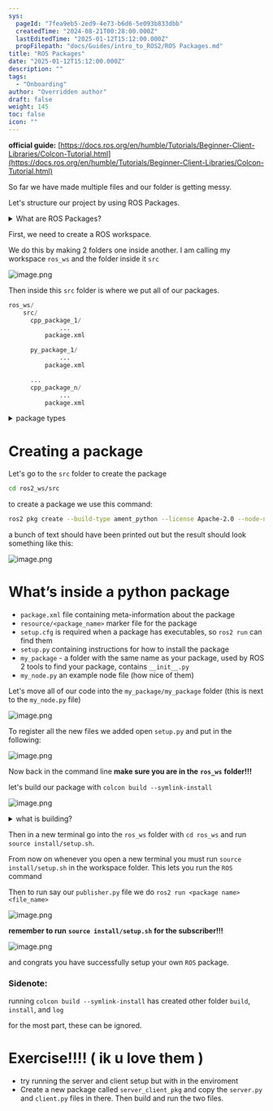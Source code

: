 ```yaml
---
sys:
  pageId: "7fea9eb5-2ed9-4e73-b6d6-5e093b833dbb"
  createdTime: "2024-08-21T00:28:00.000Z"
  lastEditedTime: "2025-01-12T15:12:00.000Z"
  propFilepath: "docs/Guides/intro_to_ROS2/ROS Packages.md"
title: "ROS Packages"
date: "2025-01-12T15:12:00.000Z"
description: ""
tags:
  - "Onboarding"
author: "Overridden author"
draft: false
weight: 145
toc: false
icon: ""
---
```


**official guide:** [https://docs.ros.org/en/humble/Tutorials/Beginner-Client-Libraries/Colcon-Tutorial.html](https://docs.ros.org/en/humble/Tutorials/Beginner-Client-Libraries/Colcon-Tutorial.html)

So far we have made multiple files and our folder is getting messy.

Let's structure our project by using ROS Packages.

<details>

<summary>What are ROS Packages?</summary>

ROS Packages are, as the name implies, packages of code that are highly sharable between ROS developers.

They consist of a folder, `package.xml` file, and source code

```python
      cpp_package_1/
		      ... imagine much code files here ..
          package.xml
```

</details>

First, we need to create a ROS workspace.

We do this by making 2 folders one inside another. I am calling my workspace `ros_ws` and the folder inside it `src`

![image.png](https://prod-files-secure.s3.us-west-2.amazonaws.com/d518164a-d88e-44d1-a4ee-3adb3bd8bce0/70706947-fd18-4537-a67b-e12946812d31/image.png?X-Amz-Algorithm=AWS4-HMAC-SHA256&X-Amz-Content-Sha256=UNSIGNED-PAYLOAD&X-Amz-Credential=ASIAZI2LB466654Q5N5R%2F20250615%2Fus-west-2%2Fs3%2Faws4_request&X-Amz-Date=20250615T050931Z&X-Amz-Expires=3600&X-Amz-Security-Token=IQoJb3JpZ2luX2VjEFQaCXVzLXdlc3QtMiJGMEQCIFbgdmb5aRlkQUpKAyfflMBJTMoUFzDyweQjnxm7DD5%2BAiBgFYt5BIrMtWzqnMhBUmS0vRDcvK3D%2F0m%2FKsN9pIVGcSr%2FAwg9EAAaDDYzNzQyMzE4MzgwNSIMpzejRfawEUq0b7dqKtwD6AldZSAMiTuJ9BG2CciEEd5YJ20YMactyYr4S%2FOVp4Tr4JKyyeeEUnLLZL7KO1b9yfC87lLt32aAIE4%2FWprmJo44qFOvPtux96Rey6Uwx0K153TM5WVHvlMVxk9LKBzF%2BGiM2QOb2Ef5JIP2cLNFTdu4D6gAvAfGiQulN2Px7ve%2BI2PXebSjMWuLRSliY8O3Y5yGAmaISrCCjG8Am8%2BvO4YjQeJZAyzhH0UzhW%2FvagqAVI9m3Ruhbt25tt55UL3f3ek2gYN8O9fdgMdByf01T3PILY%2FHwEF60PQD1P%2FGfd7i6JLAMDZRXyk4mXLCQYb6JnWoIbl2fYiBy6y9SCHuUA2bSYLJriL5PAktHG1hyGp9hHp8mM4QaN2zq5BfOXDPb8foFKpjUgyzjr9ro%2Fzd%2BQrvU9EkzpiCMK%2BDI7NidAzbHwUwsmMxM6e3aj%2F4HVi%2BzzCft0TK44aJhkOtgZVOGuzV7Jy11%2FoZOES4YtYYKO1WhmITMBJP4woT7qyWP%2BfOBpO4Ux9hwWf4usiEMoNIlAHkJZRWYvmtW4Xj7p9c%2FtuMF9hkerhfInGo%2BArY3nhAgFaZhTPquvnwvOnT%2BcNjCXARTG3JPxUvUOwnPh67ShDrJnjgdJpxbndYeEgwvP%2B4wgY6pgHCTnsw9bmYRgH3C0QdytGfgjDWAmF9G7w%2BYoqkZoBKZUvKNrJdYNrr%2FcdaMz73ylB8obr%2FDXrpITlrU8LHq4fRYjeNylnBIawumgpIFEuLZX%2BWDqdSPkZiMX%2FcAUWEjRBTlG3n64TqpilAfBeppOVPX6tynrDxpPiUD5c0O3cKk57fqnvJK5CXUIS7cCOKJH2ds4AFWQGJCe7aIV7%2FV00MSvvkLW9P&X-Amz-Signature=18c9113a3c3b5bdc342889ab27d458b16d23190994c90bb81f20a875545f108b&X-Amz-SignedHeaders=host&x-amz-checksum-mode=ENABLED&x-id=GetObject)

Then inside this `src` folder is where we put all of our packages.

```python
ros_ws/
    src/
      cpp_package_1/
		      ...
          package.xml

      py_package_1/
		      ...
          package.xml

      ...
      cpp_package_n/
		      ...
          package.xml

```

<details>

<summary>package types</summary>

packages can be either `C++` or python.

the intern file structure is different for each but for this guide we will stick to creating python packages

</details>

# Creating a package

Let's go to the `src` folder to create the package

```bash
cd ros2_ws/src
```

to create a package we use this command:

```bash
ros2 pkg create --build-type ament_python --license Apache-2.0 --node-name my_node my_package
```

a bunch of text should have been printed out but the result should look something like this:

![image.png](https://prod-files-secure.s3.us-west-2.amazonaws.com/d518164a-d88e-44d1-a4ee-3adb3bd8bce0/e6cf1e3f-8512-4a3e-b131-079f800bf3e8/image.png?X-Amz-Algorithm=AWS4-HMAC-SHA256&X-Amz-Content-Sha256=UNSIGNED-PAYLOAD&X-Amz-Credential=ASIAZI2LB466654Q5N5R%2F20250615%2Fus-west-2%2Fs3%2Faws4_request&X-Amz-Date=20250615T050931Z&X-Amz-Expires=3600&X-Amz-Security-Token=IQoJb3JpZ2luX2VjEFQaCXVzLXdlc3QtMiJGMEQCIFbgdmb5aRlkQUpKAyfflMBJTMoUFzDyweQjnxm7DD5%2BAiBgFYt5BIrMtWzqnMhBUmS0vRDcvK3D%2F0m%2FKsN9pIVGcSr%2FAwg9EAAaDDYzNzQyMzE4MzgwNSIMpzejRfawEUq0b7dqKtwD6AldZSAMiTuJ9BG2CciEEd5YJ20YMactyYr4S%2FOVp4Tr4JKyyeeEUnLLZL7KO1b9yfC87lLt32aAIE4%2FWprmJo44qFOvPtux96Rey6Uwx0K153TM5WVHvlMVxk9LKBzF%2BGiM2QOb2Ef5JIP2cLNFTdu4D6gAvAfGiQulN2Px7ve%2BI2PXebSjMWuLRSliY8O3Y5yGAmaISrCCjG8Am8%2BvO4YjQeJZAyzhH0UzhW%2FvagqAVI9m3Ruhbt25tt55UL3f3ek2gYN8O9fdgMdByf01T3PILY%2FHwEF60PQD1P%2FGfd7i6JLAMDZRXyk4mXLCQYb6JnWoIbl2fYiBy6y9SCHuUA2bSYLJriL5PAktHG1hyGp9hHp8mM4QaN2zq5BfOXDPb8foFKpjUgyzjr9ro%2Fzd%2BQrvU9EkzpiCMK%2BDI7NidAzbHwUwsmMxM6e3aj%2F4HVi%2BzzCft0TK44aJhkOtgZVOGuzV7Jy11%2FoZOES4YtYYKO1WhmITMBJP4woT7qyWP%2BfOBpO4Ux9hwWf4usiEMoNIlAHkJZRWYvmtW4Xj7p9c%2FtuMF9hkerhfInGo%2BArY3nhAgFaZhTPquvnwvOnT%2BcNjCXARTG3JPxUvUOwnPh67ShDrJnjgdJpxbndYeEgwvP%2B4wgY6pgHCTnsw9bmYRgH3C0QdytGfgjDWAmF9G7w%2BYoqkZoBKZUvKNrJdYNrr%2FcdaMz73ylB8obr%2FDXrpITlrU8LHq4fRYjeNylnBIawumgpIFEuLZX%2BWDqdSPkZiMX%2FcAUWEjRBTlG3n64TqpilAfBeppOVPX6tynrDxpPiUD5c0O3cKk57fqnvJK5CXUIS7cCOKJH2ds4AFWQGJCe7aIV7%2FV00MSvvkLW9P&X-Amz-Signature=e493a1b6c63fe3065b913ab83ef3a7e5b9fb55a1b3f0f60c481d3cafa41870d8&X-Amz-SignedHeaders=host&x-amz-checksum-mode=ENABLED&x-id=GetObject)

# What’s inside a python package

- `package.xml` file containing meta-information about the package
- `resource/<package_name>` marker file for the package
- `setup.cfg` is required when a package has executables, so `ros2 run` can find them
- `setup.py` containing instructions for how to install the package
- `my_package` - a folder with the same name as your package, used by ROS 2 tools to find your package, contains `__init__.py`
- `my_node.py` an example node file (how nice of them)

Let's move all of our code into the `my_package/my_package` folder (this is next to the `my_node.py` file)

![image.png](https://prod-files-secure.s3.us-west-2.amazonaws.com/d518164a-d88e-44d1-a4ee-3adb3bd8bce0/9ce58f11-0da9-4d3e-b86d-506a9685d378/image.png?X-Amz-Algorithm=AWS4-HMAC-SHA256&X-Amz-Content-Sha256=UNSIGNED-PAYLOAD&X-Amz-Credential=ASIAZI2LB466654Q5N5R%2F20250615%2Fus-west-2%2Fs3%2Faws4_request&X-Amz-Date=20250615T050931Z&X-Amz-Expires=3600&X-Amz-Security-Token=IQoJb3JpZ2luX2VjEFQaCXVzLXdlc3QtMiJGMEQCIFbgdmb5aRlkQUpKAyfflMBJTMoUFzDyweQjnxm7DD5%2BAiBgFYt5BIrMtWzqnMhBUmS0vRDcvK3D%2F0m%2FKsN9pIVGcSr%2FAwg9EAAaDDYzNzQyMzE4MzgwNSIMpzejRfawEUq0b7dqKtwD6AldZSAMiTuJ9BG2CciEEd5YJ20YMactyYr4S%2FOVp4Tr4JKyyeeEUnLLZL7KO1b9yfC87lLt32aAIE4%2FWprmJo44qFOvPtux96Rey6Uwx0K153TM5WVHvlMVxk9LKBzF%2BGiM2QOb2Ef5JIP2cLNFTdu4D6gAvAfGiQulN2Px7ve%2BI2PXebSjMWuLRSliY8O3Y5yGAmaISrCCjG8Am8%2BvO4YjQeJZAyzhH0UzhW%2FvagqAVI9m3Ruhbt25tt55UL3f3ek2gYN8O9fdgMdByf01T3PILY%2FHwEF60PQD1P%2FGfd7i6JLAMDZRXyk4mXLCQYb6JnWoIbl2fYiBy6y9SCHuUA2bSYLJriL5PAktHG1hyGp9hHp8mM4QaN2zq5BfOXDPb8foFKpjUgyzjr9ro%2Fzd%2BQrvU9EkzpiCMK%2BDI7NidAzbHwUwsmMxM6e3aj%2F4HVi%2BzzCft0TK44aJhkOtgZVOGuzV7Jy11%2FoZOES4YtYYKO1WhmITMBJP4woT7qyWP%2BfOBpO4Ux9hwWf4usiEMoNIlAHkJZRWYvmtW4Xj7p9c%2FtuMF9hkerhfInGo%2BArY3nhAgFaZhTPquvnwvOnT%2BcNjCXARTG3JPxUvUOwnPh67ShDrJnjgdJpxbndYeEgwvP%2B4wgY6pgHCTnsw9bmYRgH3C0QdytGfgjDWAmF9G7w%2BYoqkZoBKZUvKNrJdYNrr%2FcdaMz73ylB8obr%2FDXrpITlrU8LHq4fRYjeNylnBIawumgpIFEuLZX%2BWDqdSPkZiMX%2FcAUWEjRBTlG3n64TqpilAfBeppOVPX6tynrDxpPiUD5c0O3cKk57fqnvJK5CXUIS7cCOKJH2ds4AFWQGJCe7aIV7%2FV00MSvvkLW9P&X-Amz-Signature=e07c639bce9c4e66d9577867fc3247b2d7c5761a87ba8fb276086455189cb4c2&X-Amz-SignedHeaders=host&x-amz-checksum-mode=ENABLED&x-id=GetObject)

To register all the new files we added open `setup.py` and put in the following:

![image.png](https://prod-files-secure.s3.us-west-2.amazonaws.com/d518164a-d88e-44d1-a4ee-3adb3bd8bce0/1cd7c262-4cae-4496-9d75-c178537d24a2/image.png?X-Amz-Algorithm=AWS4-HMAC-SHA256&X-Amz-Content-Sha256=UNSIGNED-PAYLOAD&X-Amz-Credential=ASIAZI2LB466654Q5N5R%2F20250615%2Fus-west-2%2Fs3%2Faws4_request&X-Amz-Date=20250615T050931Z&X-Amz-Expires=3600&X-Amz-Security-Token=IQoJb3JpZ2luX2VjEFQaCXVzLXdlc3QtMiJGMEQCIFbgdmb5aRlkQUpKAyfflMBJTMoUFzDyweQjnxm7DD5%2BAiBgFYt5BIrMtWzqnMhBUmS0vRDcvK3D%2F0m%2FKsN9pIVGcSr%2FAwg9EAAaDDYzNzQyMzE4MzgwNSIMpzejRfawEUq0b7dqKtwD6AldZSAMiTuJ9BG2CciEEd5YJ20YMactyYr4S%2FOVp4Tr4JKyyeeEUnLLZL7KO1b9yfC87lLt32aAIE4%2FWprmJo44qFOvPtux96Rey6Uwx0K153TM5WVHvlMVxk9LKBzF%2BGiM2QOb2Ef5JIP2cLNFTdu4D6gAvAfGiQulN2Px7ve%2BI2PXebSjMWuLRSliY8O3Y5yGAmaISrCCjG8Am8%2BvO4YjQeJZAyzhH0UzhW%2FvagqAVI9m3Ruhbt25tt55UL3f3ek2gYN8O9fdgMdByf01T3PILY%2FHwEF60PQD1P%2FGfd7i6JLAMDZRXyk4mXLCQYb6JnWoIbl2fYiBy6y9SCHuUA2bSYLJriL5PAktHG1hyGp9hHp8mM4QaN2zq5BfOXDPb8foFKpjUgyzjr9ro%2Fzd%2BQrvU9EkzpiCMK%2BDI7NidAzbHwUwsmMxM6e3aj%2F4HVi%2BzzCft0TK44aJhkOtgZVOGuzV7Jy11%2FoZOES4YtYYKO1WhmITMBJP4woT7qyWP%2BfOBpO4Ux9hwWf4usiEMoNIlAHkJZRWYvmtW4Xj7p9c%2FtuMF9hkerhfInGo%2BArY3nhAgFaZhTPquvnwvOnT%2BcNjCXARTG3JPxUvUOwnPh67ShDrJnjgdJpxbndYeEgwvP%2B4wgY6pgHCTnsw9bmYRgH3C0QdytGfgjDWAmF9G7w%2BYoqkZoBKZUvKNrJdYNrr%2FcdaMz73ylB8obr%2FDXrpITlrU8LHq4fRYjeNylnBIawumgpIFEuLZX%2BWDqdSPkZiMX%2FcAUWEjRBTlG3n64TqpilAfBeppOVPX6tynrDxpPiUD5c0O3cKk57fqnvJK5CXUIS7cCOKJH2ds4AFWQGJCe7aIV7%2FV00MSvvkLW9P&X-Amz-Signature=5a2ba9fc14645dfdcdf06be56f8954f0a5bfc751e6277abfa48b66d1c6e9b653&X-Amz-SignedHeaders=host&x-amz-checksum-mode=ENABLED&x-id=GetObject)

Now back in the command line **make sure you are in the** **`ros_ws`** **folder!!!**

let's build our package with `colcon build --symlink-install`

![image.png](https://prod-files-secure.s3.us-west-2.amazonaws.com/d518164a-d88e-44d1-a4ee-3adb3bd8bce0/2f2a0d27-b173-48fd-b189-5f5c0ce65619/image.png?X-Amz-Algorithm=AWS4-HMAC-SHA256&X-Amz-Content-Sha256=UNSIGNED-PAYLOAD&X-Amz-Credential=ASIAZI2LB466654Q5N5R%2F20250615%2Fus-west-2%2Fs3%2Faws4_request&X-Amz-Date=20250615T050931Z&X-Amz-Expires=3600&X-Amz-Security-Token=IQoJb3JpZ2luX2VjEFQaCXVzLXdlc3QtMiJGMEQCIFbgdmb5aRlkQUpKAyfflMBJTMoUFzDyweQjnxm7DD5%2BAiBgFYt5BIrMtWzqnMhBUmS0vRDcvK3D%2F0m%2FKsN9pIVGcSr%2FAwg9EAAaDDYzNzQyMzE4MzgwNSIMpzejRfawEUq0b7dqKtwD6AldZSAMiTuJ9BG2CciEEd5YJ20YMactyYr4S%2FOVp4Tr4JKyyeeEUnLLZL7KO1b9yfC87lLt32aAIE4%2FWprmJo44qFOvPtux96Rey6Uwx0K153TM5WVHvlMVxk9LKBzF%2BGiM2QOb2Ef5JIP2cLNFTdu4D6gAvAfGiQulN2Px7ve%2BI2PXebSjMWuLRSliY8O3Y5yGAmaISrCCjG8Am8%2BvO4YjQeJZAyzhH0UzhW%2FvagqAVI9m3Ruhbt25tt55UL3f3ek2gYN8O9fdgMdByf01T3PILY%2FHwEF60PQD1P%2FGfd7i6JLAMDZRXyk4mXLCQYb6JnWoIbl2fYiBy6y9SCHuUA2bSYLJriL5PAktHG1hyGp9hHp8mM4QaN2zq5BfOXDPb8foFKpjUgyzjr9ro%2Fzd%2BQrvU9EkzpiCMK%2BDI7NidAzbHwUwsmMxM6e3aj%2F4HVi%2BzzCft0TK44aJhkOtgZVOGuzV7Jy11%2FoZOES4YtYYKO1WhmITMBJP4woT7qyWP%2BfOBpO4Ux9hwWf4usiEMoNIlAHkJZRWYvmtW4Xj7p9c%2FtuMF9hkerhfInGo%2BArY3nhAgFaZhTPquvnwvOnT%2BcNjCXARTG3JPxUvUOwnPh67ShDrJnjgdJpxbndYeEgwvP%2B4wgY6pgHCTnsw9bmYRgH3C0QdytGfgjDWAmF9G7w%2BYoqkZoBKZUvKNrJdYNrr%2FcdaMz73ylB8obr%2FDXrpITlrU8LHq4fRYjeNylnBIawumgpIFEuLZX%2BWDqdSPkZiMX%2FcAUWEjRBTlG3n64TqpilAfBeppOVPX6tynrDxpPiUD5c0O3cKk57fqnvJK5CXUIS7cCOKJH2ds4AFWQGJCe7aIV7%2FV00MSvvkLW9P&X-Amz-Signature=f7a3a445a496d8729294f84f33a23facfcbe9ad84bae4a160835d669b09b821a&X-Amz-SignedHeaders=host&x-amz-checksum-mode=ENABLED&x-id=GetObject)

<details>

<summary>what is building?</summary>

if you are a CS major at Rose-Hulman you will learn the answer to this in CSSE132

but TLDR; is it combines all the code files into one program that can be run easily 

</details>

Then in a new terminal go into the `ros_ws` folder with `cd ros_ws` and run `source install/setup.sh`. 

From now on whenever you open a new terminal you must run `source install/setup.sh` in the workspace folder. This lets you run the `ROS` command

Then to run say our `publisher.py` file we do `ros2 run <package name> <file_name>`

![image.png](https://prod-files-secure.s3.us-west-2.amazonaws.com/d518164a-d88e-44d1-a4ee-3adb3bd8bce0/4f4b1219-3a44-4632-aa0a-ce3471699f59/image.png?X-Amz-Algorithm=AWS4-HMAC-SHA256&X-Amz-Content-Sha256=UNSIGNED-PAYLOAD&X-Amz-Credential=ASIAZI2LB466654Q5N5R%2F20250615%2Fus-west-2%2Fs3%2Faws4_request&X-Amz-Date=20250615T050931Z&X-Amz-Expires=3600&X-Amz-Security-Token=IQoJb3JpZ2luX2VjEFQaCXVzLXdlc3QtMiJGMEQCIFbgdmb5aRlkQUpKAyfflMBJTMoUFzDyweQjnxm7DD5%2BAiBgFYt5BIrMtWzqnMhBUmS0vRDcvK3D%2F0m%2FKsN9pIVGcSr%2FAwg9EAAaDDYzNzQyMzE4MzgwNSIMpzejRfawEUq0b7dqKtwD6AldZSAMiTuJ9BG2CciEEd5YJ20YMactyYr4S%2FOVp4Tr4JKyyeeEUnLLZL7KO1b9yfC87lLt32aAIE4%2FWprmJo44qFOvPtux96Rey6Uwx0K153TM5WVHvlMVxk9LKBzF%2BGiM2QOb2Ef5JIP2cLNFTdu4D6gAvAfGiQulN2Px7ve%2BI2PXebSjMWuLRSliY8O3Y5yGAmaISrCCjG8Am8%2BvO4YjQeJZAyzhH0UzhW%2FvagqAVI9m3Ruhbt25tt55UL3f3ek2gYN8O9fdgMdByf01T3PILY%2FHwEF60PQD1P%2FGfd7i6JLAMDZRXyk4mXLCQYb6JnWoIbl2fYiBy6y9SCHuUA2bSYLJriL5PAktHG1hyGp9hHp8mM4QaN2zq5BfOXDPb8foFKpjUgyzjr9ro%2Fzd%2BQrvU9EkzpiCMK%2BDI7NidAzbHwUwsmMxM6e3aj%2F4HVi%2BzzCft0TK44aJhkOtgZVOGuzV7Jy11%2FoZOES4YtYYKO1WhmITMBJP4woT7qyWP%2BfOBpO4Ux9hwWf4usiEMoNIlAHkJZRWYvmtW4Xj7p9c%2FtuMF9hkerhfInGo%2BArY3nhAgFaZhTPquvnwvOnT%2BcNjCXARTG3JPxUvUOwnPh67ShDrJnjgdJpxbndYeEgwvP%2B4wgY6pgHCTnsw9bmYRgH3C0QdytGfgjDWAmF9G7w%2BYoqkZoBKZUvKNrJdYNrr%2FcdaMz73ylB8obr%2FDXrpITlrU8LHq4fRYjeNylnBIawumgpIFEuLZX%2BWDqdSPkZiMX%2FcAUWEjRBTlG3n64TqpilAfBeppOVPX6tynrDxpPiUD5c0O3cKk57fqnvJK5CXUIS7cCOKJH2ds4AFWQGJCe7aIV7%2FV00MSvvkLW9P&X-Amz-Signature=9eb9604f326b82a1648cf8a631dbcdf68635f8aad0d844f64d53b1cffad89ff7&X-Amz-SignedHeaders=host&x-amz-checksum-mode=ENABLED&x-id=GetObject)

**remember to run** **`source install/setup.sh`** **for the subscriber!!!**

![image.png](https://prod-files-secure.s3.us-west-2.amazonaws.com/d518164a-d88e-44d1-a4ee-3adb3bd8bce0/02121119-dad4-49ec-8356-c956108b4243/image.png?X-Amz-Algorithm=AWS4-HMAC-SHA256&X-Amz-Content-Sha256=UNSIGNED-PAYLOAD&X-Amz-Credential=ASIAZI2LB466654Q5N5R%2F20250615%2Fus-west-2%2Fs3%2Faws4_request&X-Amz-Date=20250615T050931Z&X-Amz-Expires=3600&X-Amz-Security-Token=IQoJb3JpZ2luX2VjEFQaCXVzLXdlc3QtMiJGMEQCIFbgdmb5aRlkQUpKAyfflMBJTMoUFzDyweQjnxm7DD5%2BAiBgFYt5BIrMtWzqnMhBUmS0vRDcvK3D%2F0m%2FKsN9pIVGcSr%2FAwg9EAAaDDYzNzQyMzE4MzgwNSIMpzejRfawEUq0b7dqKtwD6AldZSAMiTuJ9BG2CciEEd5YJ20YMactyYr4S%2FOVp4Tr4JKyyeeEUnLLZL7KO1b9yfC87lLt32aAIE4%2FWprmJo44qFOvPtux96Rey6Uwx0K153TM5WVHvlMVxk9LKBzF%2BGiM2QOb2Ef5JIP2cLNFTdu4D6gAvAfGiQulN2Px7ve%2BI2PXebSjMWuLRSliY8O3Y5yGAmaISrCCjG8Am8%2BvO4YjQeJZAyzhH0UzhW%2FvagqAVI9m3Ruhbt25tt55UL3f3ek2gYN8O9fdgMdByf01T3PILY%2FHwEF60PQD1P%2FGfd7i6JLAMDZRXyk4mXLCQYb6JnWoIbl2fYiBy6y9SCHuUA2bSYLJriL5PAktHG1hyGp9hHp8mM4QaN2zq5BfOXDPb8foFKpjUgyzjr9ro%2Fzd%2BQrvU9EkzpiCMK%2BDI7NidAzbHwUwsmMxM6e3aj%2F4HVi%2BzzCft0TK44aJhkOtgZVOGuzV7Jy11%2FoZOES4YtYYKO1WhmITMBJP4woT7qyWP%2BfOBpO4Ux9hwWf4usiEMoNIlAHkJZRWYvmtW4Xj7p9c%2FtuMF9hkerhfInGo%2BArY3nhAgFaZhTPquvnwvOnT%2BcNjCXARTG3JPxUvUOwnPh67ShDrJnjgdJpxbndYeEgwvP%2B4wgY6pgHCTnsw9bmYRgH3C0QdytGfgjDWAmF9G7w%2BYoqkZoBKZUvKNrJdYNrr%2FcdaMz73ylB8obr%2FDXrpITlrU8LHq4fRYjeNylnBIawumgpIFEuLZX%2BWDqdSPkZiMX%2FcAUWEjRBTlG3n64TqpilAfBeppOVPX6tynrDxpPiUD5c0O3cKk57fqnvJK5CXUIS7cCOKJH2ds4AFWQGJCe7aIV7%2FV00MSvvkLW9P&X-Amz-Signature=18fdeb22e4f007cb4a7b393136e797a91edc29062209dbe8ee1926b9125acc3a&X-Amz-SignedHeaders=host&x-amz-checksum-mode=ENABLED&x-id=GetObject)

and congrats you have successfully setup your own `ROS` package.

### Sidenote:

running `colcon build --symlink-install` has created other folder `build`, `install`, and `log`

for the most part, these can be ignored.

# Exercise!!!! ( ik u love them )

- try running the server and client setup but with in the enviroment
- Create a new package called `server_client_pkg` and copy the `server.py` and `client.py` files in there. Then build and run the two files.
